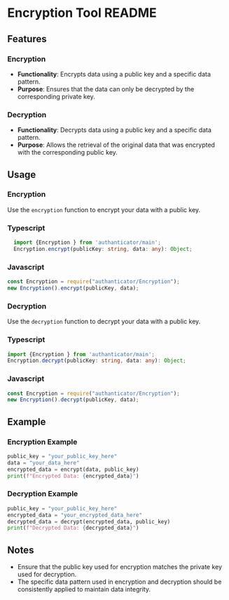 # Encryption Tool README

## Features

### Encryption

- **Functionality**: Encrypts data using a public key and a specific data pattern.
- **Purpose**: Ensures that the data can only be decrypted by the corresponding private key.

### Decryption

- **Functionality**: Decrypts data using a public key and a specific data pattern.
- **Purpose**: Allows the retrieval of the original data that was encrypted with the corresponding public key.

## Usage

### Encryption

Use the `encryption` function to encrypt your data with a public key.

### Typescript
```typescript
  import {Encryption } from 'authanticator/main';
  Encryption.encrypt(publicKey: string, data: any): Object;
```

### Javascript
```javascript
const Encryption = require("authanticator/Encryption");
new Encryption().encrypt(publicKey, data);
```

### Decryption

Use the `decryption` function to decrypt your data with a public key.

### Typescript
```typescript
import {Encryption } from 'authanticator/main';
Encryption.decrypt(publicKey: string, data: any): Object;
```

### Javascript
```javascript
const Encryption = require("authanticator/Encryption");
new Encryption().decrypt(publicKey, data);
```

## Example

### Encryption Example

```python
public_key = "your_public_key_here"
data = "your_data_here"
encrypted_data = encrypt(data, public_key)
print(f"Encrypted Data: {encrypted_data}")
```

### Decryption Example

```python
public_key = "your_public_key_here"
encrypted_data = "your_encrypted_data_here"
decrypted_data = decrypt(encrypted_data, public_key)
print(f"Decrypted Data: {decrypted_data}")
```

## Notes

- Ensure that the public key used for encryption matches the private key used for decryption.
- The specific data pattern used in encryption and decryption should be consistently applied to maintain data integrity.
